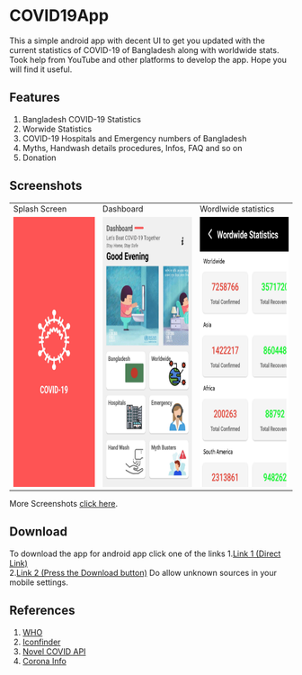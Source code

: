 # COVID19App

This a simple android app with decent UI to get you updated with the current statistics of COVID-19 of Bangladesh along with worldwide stats. Took help from YouTube and other platforms to develop the app. Hope you will find it useful.

## Features

1. Bangladesh COVID-19 Statistics
2. Worwide Statistics
3. COVID-19 Hospitals and Emergency numbers of Bangladesh
4. Myths, Handwash details procedures, Infos, FAQ and so on
5. Donation

## Screenshots
<table>
  <tr>
    <td>Splash Screen</td>
     <td>Dashboard</td>
    <td>Wordlwide statistics</td>
    

  </tr>
  <tr>
    <td><img src="https://raw.githubusercontent.com/mehadihn/COVID19App/master/Screenshots/Screenshot_2020-06-09-23-10-34-578_com.mehadi.coronabangladesh.jpg" width=270 height=480></td>
    <td><img src="https://raw.githubusercontent.com/mehadihn/COVID19App/master/Screenshots/Screenshot_2020-06-09-23-26-04-265_com.mehadi.coronabangladesh.jpg" width=270 height=480></td>
  <td><img src="https://raw.githubusercontent.com/mehadihn/COVID19App/master/Screenshots/Screenshot_2020-06-09-23-07-45-791_com.mehadi.coronabangladesh.jpg" width=270 height=480></td>

 
  </tr>
 </table>
 
 More Screenshots [click here](https://github.com/mehadihn/COVID19App/tree/master/Screenshots).

## Download
To download the app for android app click one of the links
1.[Link 1 (Direct Link)](https://raw.githubusercontent.com/mehadihn/COVID19App/master/app/release/COVID-19%20by%20Mehadi.apk)<br/>
2.[Link 2 (Press the Download button)](https://github.com/mehadihn/COVID19App/blob/master/app/release/COVID-19%20by%20Mehadi.apk)
Do allow unknown sources in your mobile settings.

## References
1. [WHO](https://www.who.int/)
2. [Iconfinder](https://www.iconfinder.com/p/coronavirus-awareness-icons)
3. [Novel COVID API](https://corona.lmao.ninja/)
4. [Corona Info](https://corona.gov.bd/)
